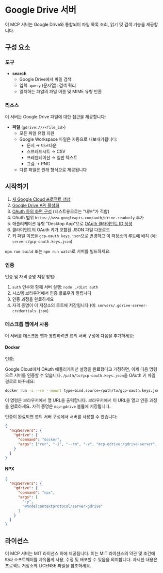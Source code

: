 # Google Drive 서버

이 MCP 서버는 Google Drive와 통합되어 파일 목록 조회, 읽기 및 검색 기능을 제공합니다.

## 구성 요소

### 도구

- **search**
  - Google Drive에서 파일 검색
  - 입력: `query` (문자열): 검색 쿼리
  - 일치하는 파일의 파일 이름 및 MIME 유형 반환

### 리소스

이 서버는 Google Drive 파일에 대한 접근을 제공합니다:

- **파일** (`gdrive:///<file_id>`)
  - 모든 파일 유형 지원
  - Google Workspace 파일은 자동으로 내보내기됩니다:
    - 문서 → 마크다운
    - 스프레드시트 → CSV
    - 프레젠테이션 → 일반 텍스트
    - 그림 → PNG
  - 다른 파일은 원래 형식으로 제공됩니다

## 시작하기

1. [새 Google Cloud 프로젝트 생성](https://console.cloud.google.com/projectcreate)
2. [Google Drive API 활성화](https://console.cloud.google.com/workspace-api/products)
3. [OAuth 동의 화면 구성](https://console.cloud.google.com/apis/credentials/consent) (테스트용으로는 "내부"가 적합)
4. OAuth 범위 `https://www.googleapis.com/auth/drive.readonly` 추가
5. 애플리케이션 유형 "Desktop App"으로 [OAuth 클라이언트 ID 생성](https://console.cloud.google.com/apis/credentials/oauthclient)
6. 클라이언트의 OAuth 키가 포함된 JSON 파일 다운로드
7. 키 파일 이름을 `gcp-oauth.keys.json`으로 변경하고 이 저장소의 루트에 배치 (예: `servers/gcp-oauth.keys.json`)

`npm run build` 또는 `npm run watch`로 서버를 빌드하세요.

### 인증

인증 및 자격 증명 저장 방법:

1. `auth` 인수와 함께 서버 실행: `node ./dist auth`
2. 시스템 브라우저에서 인증 플로우가 열립니다
3. 인증 과정을 완료하세요
4. 자격 증명이 이 저장소의 루트에 저장됩니다 (예: `servers/.gdrive-server-credentials.json`)

### 데스크톱 앱에서 사용

이 서버를 데스크톱 앱과 통합하려면 앱의 서버 구성에 다음을 추가하세요:

#### Docker

인증:

Google Cloud에서 OAuth 애플리케이션 설정을 완료했다고 가정하면, 이제 다음 명령으로 서버를 인증할 수 있습니다. `/path/to/gcp-oauth.keys.json`을 OAuth 키 파일 경로로 바꾸세요:

```bash
docker run -i --rm --mount type=bind,source=/path/to/gcp-oauth.keys.json,target=/gcp-oauth.keys.json -v mcp-gdrive:/gdrive-server -e GDRIVE_OAUTH_PATH=/gcp-oauth.keys.json -e "GDRIVE_CREDENTIALS_PATH=/gdrive-server/credentials.json" -p 3000:3000 mcp/gdrive auth
```

이 명령은 브라우저에서 열 URL을 출력합니다. 브라우저에서 이 URL을 열고 인증 과정을 완료하세요. 자격 증명은 `mcp-gdrive` 볼륨에 저장됩니다.

인증이 완료되면 앱의 서버 구성에서 서버를 사용할 수 있습니다:

```json
{
  "mcpServers": {
    "gdrive": {
      "command": "docker",
      "args": ["run", "-i", "--rm", "-v", "mcp-gdrive:/gdrive-server", "-e", "GDRIVE_CREDENTIALS_PATH=/gdrive-server/credentials.json", "mcp/gdrive"]
    }
  }
}
```

#### NPX

```json
{
  "mcpServers": {
    "gdrive": {
      "command": "npx",
      "args": [
        "-y",
        "@modelcontextprotocol/server-gdrive"
      ]
    }
  }
}
```

## 라이선스

이 MCP 서버는 MIT 라이선스 하에 제공됩니다. 이는 MIT 라이선스의 약관 및 조건에 따라 소프트웨어를 자유롭게 사용, 수정 및 배포할 수 있음을 의미합니다. 자세한 내용은 프로젝트 저장소의 LICENSE 파일을 참조하세요.
